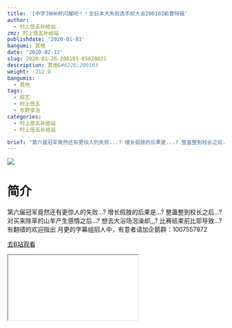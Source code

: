 ```yaml
---
title: '[中字]NHK杯闪耀吧！！全日本大失败选手权大会200103新春特辑'
author:
  - 村上信五补给站
zmz: 村上信五补给站
publishdate: '2020-01-03'
bangumi: 其他
date: '2020-02-12'
slug: 2020-01-26-200103-85028831
description: 其他&#8226;200103
weight: -212.0
bangumis:
  - 其他
tags:
  - 综艺
  - 村上信五
  - 东野幸治
categories:
  - 村上信五补给站
  - 村上信五补给站

brief: "第六届冠军竟然还有更惊人的失败...? 增长假肢的后果是...? 整蛊整到校长之后...? 对买来除草的山羊产生感情之后...? 想去大浴场泡澡却,,,? 比赛结束前比耶导致...? 有翻错的欢迎指出 月更的字幕组招人中，有意者请加企鹅群：1007557872"
---
```

![](https://raw.githubusercontent.com/tcgriffith/owaraisite/master/static/tmpimg/5ac8cda4c70e574d7ffc87dcc92ba20eb1cb766a.jpg.480.jpg)
# 简介  
第六届冠军竟然还有更惊人的失败...?
增长假肢的后果是...?
整蛊整到校长之后...?
对买来除草的山羊产生感情之后...?
想去大浴场泡澡却,,,?
比赛结束前比耶导致...?
有翻错的欢迎指出
月更的字幕组招人中，有意者请加企鹅群：1007557872  

[去B站观看](https://www.bilibili.com/video/av85028831/)
<div class ="resp-container"><iframe class="testiframe" src="//player.bilibili.com/player.html?aid=85028831"", scrolling="no", allowfullscreen="true" > </iframe></div> 
